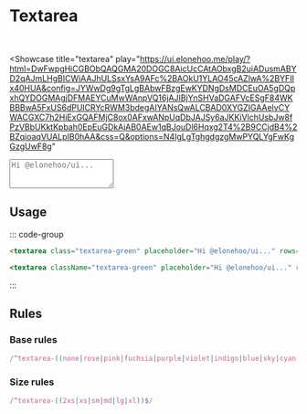 # Textarea


<br />

<Showcase
  title="textarea"
  play="https://ui.elonehoo.me/play/?html=DwFwpgHiCGBObQAQGMA20DOGC8AicUcCAtAObxgB2uiADusmABYD2qAJmLHgBICWiAAJhULSsxYsA9AFc%2BAOkU1YLAO45cAZlwA%2BYFIIx40HUA&config=JYWwDg9gTgLgBAbwFBzgEwKYDNgDsMDCEuOA5gDQpxhQYDOGMAgjDFMAEYCuMwWAnpVQ16jAJIBjYnSHVaDGAFVcESgF84WKBBBwA5FxUS6dPUlCRYcRWM3bdegAIYANsQwALCBAD0XYGZIGAAelvCYWACGXC7h2HiExGQAFMjC8ox0AFxwANpUqDbJAJSy6aJKKiVlchUsbJw8fPzVBbUKktKpbah0EpEuGDkAjAB0AEw1qBJouDl6Hqxg2T4%2B9CCjdB4%2BZqioaqVUALpIB0hAA&css=Q&options=N4IgLgTghgdgzgMwPYQLYgFwKgGzgUwF8g"
>
  <div class="space-center">
    <textarea class="textarea-green textarea-xl" placeholder="Hi @elonehoo/ui..." rows="3"></textarea>
  </div>
</Showcase>


## Usage

::: code-group

```html [HTML]
<textarea class="textarea-green" placeholder="Hi @elonehoo/ui..." rows="3"></textarea>
```

```jsx [JSX]
<textarea className="textarea-green" placeholder="Hi @elonehoo/ui..." rows="3"></textarea>
```

:::

## Rules

### Base rules

```ts
/^textarea-((none|rose|pink|fuchsia|purple|violet|indigo|blue|sky|cyan|teal|emerald|green|lime|yellow|amber|orange|red|gray|slate|zinc|neutral|stone|light|dark|lightblue|warmgray|truegray|coolgray|bluegray))$/
```

### Size rules

```ts
/^textarea-((2xs|xs|sm|md|lg|xl))$/
```
